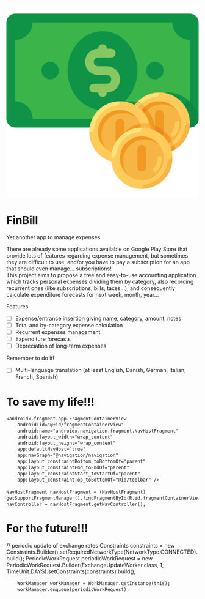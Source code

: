 ![alt text](money.png?raw=true "Title")  
# FinBill
Yet another app to manage expenses.

There are already some applications available on Google Play Store that provide lots of features regarding expense management, but sometimes they are difficult to use, and/or you have to pay a subscription for an app that should even manage... subscriptions!  
This project aims to propose a free and easy-to-use accounting application which tracks personal expenses dividing them by category, also recording recurrent ones (like subscriptions, bills, taxes…), and consequently calculate expenditure forecasts for next week, month, year...
  
Features:
- [ ] Expense/entrance insertion giving name, category, amount, notes
- [ ] Total and by-category expense calculation
- [ ] Recurrent expenses management
- [ ] Expenditure forecasts
- [ ] Depreciation of long-term expenses
  
Remember to do it!
- [ ] Multi-language translation (at least English, Danish, German, Italian, French, Spanish)


# To save my life!!!

    <androidx.fragment.app.FragmentContainerView
        android:id="@+id/fragmentContainerView"
        android:name="androidx.navigation.fragment.NavHostFragment"
        android:layout_width="wrap_content"
        android:layout_height="wrap_content"
        app:defaultNavHost="true"
        app:navGraph="@navigation/navigation"
        app:layout_constraintBottom_toBottomOf="parent"
        app:layout_constraintEnd_toEndOf="parent"
        app:layout_constraintStart_toStartOf="parent"
        app:layout_constraintTop_toBottomOf="@id/toolbar" />
    
    NavHostFragment navHostFragment = (NavHostFragment) getSupportFragmentManager().findFragmentById(R.id.fragmentContainerView);
    navController = navHostFragment.getNavController();

# For the future!!!
// periodic update of exchange rates
Constraints constraints = new Constraints.Builder().setRequiredNetworkType(NetworkType.CONNECTED).build();
PeriodicWorkRequest periodicWorkRequest = new PeriodicWorkRequest.Builder(ExchangeUpdateWorker.class, 1, TimeUnit.DAYS).setConstraints(constraints).build();

        WorkManager workManager = WorkManager.getInstance(this);
        workManager.enqueue(periodicWorkRequest);